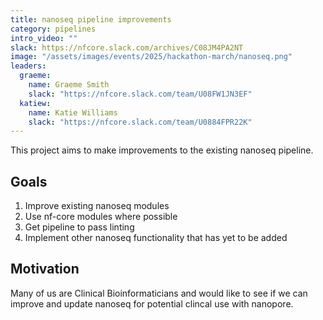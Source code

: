 ```yaml
---
title: nanoseq pipeline improvements
category: pipelines
intro_video: ""
slack: https://nfcore.slack.com/archives/C08JM4PA2NT
image: "/assets/images/events/2025/hackathon-march/nanoseq.png"
leaders:
  graeme:
    name: Graeme Smith
    slack: "https://nfcore.slack.com/team/U08FW1JN3EF"
  katiew:
    name: Katie Williams
    slack: "https://nfcore.slack.com/team/U0884FPR22K"
---
```


This project aims to make improvements to the existing nanoseq pipeline.

## Goals

1. Improve existing nanoseq modules
2. Use nf-core modules where possible
3. Get pipeline to pass linting
4. Implement other nanoseq functionality that has yet to be added

## Motivation

Many of us are Clinical Bioinformaticians and would like to see if we can improve and update nanoseq for potential clincal use with nanopore.
